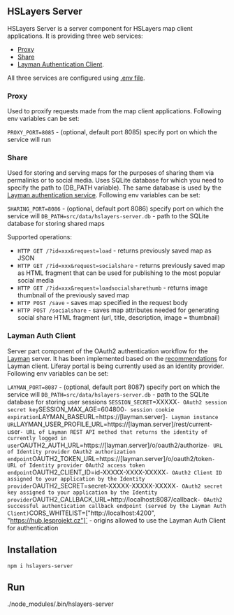 ## HSLayers Server

HSLayers Server is a server component for HSLayers map client applications. It is providing three web services:

* [Proxy](#proxy)
* [Share](#share)
* [Layman Authentication Client](#layman-auth-client).

All three services are configured using [.env file](https://github.com/motdotla/dotenv#readme).


### Proxy

Used to proxify requests made from the map client applications. Following env variables can be set:

`PROXY_PORT=8085` - (optional, default port 8085) specify port on which the service will run


### Share
Used for storing and serving maps for the purposes of sharing them via permalinks or to social media. Uses SQLite database for which you need to specify the path to (DB_PATH variable).
The same database is used by the [Layman authentication service](#layman). Following env variables can be set:

`SHARING_PORT=8086` - (optional, default port 8086) specify port on which the service will 
`DB_PATH=src/data/hslayers-server.db` - path to the SQLite database for storing shared maps


Supported operations:
*  `HTTP GET /?id=xxx&request=load` - returns previously saved map as JSON
* `HTTP GET /?id=xxx&request=socialshare` - returns previously saved map as HTML fragment that can be used for publishing to the most popular social media
* `HTTP GET /?id=xxx&request=loadsocialsharethumb` - returns image thumbnail of the previously saved map
* `HTTP POST /save` - saves map specified in the request body
* `HTTP POST /socialshare` - saves map attributes needed for generating social share HTML fragment (url, title, description, image = thumbnail)


### Layman Auth Client
Server part component of the OAuth2 authentication workflow for the [Layman](https://github.com/jirik/layman) server. 
It has been implemented based on the [recommendations](https://github.com/jirik/layman/blob/master/doc/oauth2/client-recommendations.md) for Layman client.
Liferay portal is being currently used as an identity provider. Following env variables can be set:

`LAYMAN_PORT=8087` - (optional, default port 8087) specify port on which the service will 
`DB_PATH=src/data/hslayers-server.db` - path to the SQLite database for storing user sessions
`SESSION_SECRET`=XXXXX` - OAuth2 session secret key
`SESSION_MAX_AGE=604800` - session cookie expiration
`LAYMAN_BASEURL=https://[layman.server]` - Layman instance URL
`LAYMAN_USER_PROFILE_URL=https://[layman.server]/rest/current-user` - URL of Layman REST API method that returns the identity of currently logged in user
`OAUTH2_AUTH_URL=https://[layman.server]/o/oauth2/authorize` - URL of Identity provider OAuth2 authorization endpoint
`OAUTH2_TOKEN_URL=https://[layman.server]/o/oauth2/token` - URL of Identity provider OAuth2 access token endpoint
`OAUTH2_CLIENT_ID=id-XXXXX-XXXX-XXXXX` - OAuth2 Client ID assigned to your application by the Identity provider
`OAUTH2_SECRET=secret-XXXXX-XXXXX-XXXXX` - OAuth2 secret key assigned to your application by the Identity provider
`OAUTH2_CALLBACK_URL=http://localhost:8087/callback` - OAuth2 successful authentication callback endpoint (served by the Layman Auth Client)
`CORS_WHITELIST=["http://localhost:4200", "https://hub.lesprojekt.cz"]` - origins allowed to use the Layman Auth Client for authentication


## Installation

```
npm i hslayers-server
```

## Run

./node_modules/.bin/hslayers-server
